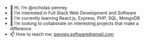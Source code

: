 - 👋 Hi, I’m @nicholas-penney
- 👀 I’m interested in Full Stack Web Development and Software
- 🌱 I’m currently learning React.js, Express, PHP, SQL, MongoDB
- 💞️ I’m looking to collaborate on interesting projects that make a difference
- 📫 How to reach me: penney.software@gmail.com
